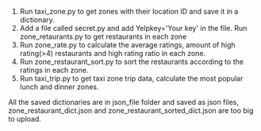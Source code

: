 
1. Run taxi_zone.py to get zones with their location ID and save it in a dictionary.
2. Add a file called secret.py and add Yelpkey='Your key' in the file. Run zone_retaurants.py to get restaurants in each zone
3. Run zone_rate.py to calculate the average ratings, amount of high rating(>4) restaurants and high rating ratio in each zone.
4. Run zone_restaurant_sort.py to sort the restaurants according to the ratings in each zone.
5. Run taxi_trip.py to get taxi zone trip data, calculate the most popular lunch and dinner zones.

All the saved dictionaries are in json_file folder and saved as json files, zone_restaurant_dict.json and zone_restaurant_sorted_dict.json are too big to upload.
